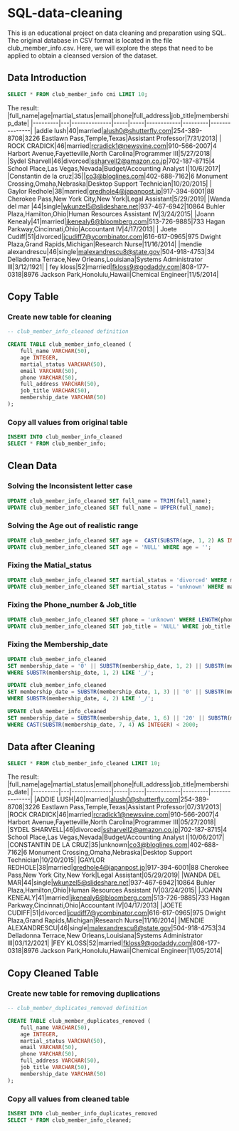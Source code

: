 # SQL-data-cleaning
This is an educational project on data cleaning and preparation using SQL. The original database in CSV format is located in the file club_member_info.csv. Here, we will explore the steps that need to be applied to obtain a cleansed version of the dataset.
## Data Introduction
```sql
SELECT * FROM club_member_info cmi LIMIT 10;
```
The result:
|full_name|age|martial_status|email|phone|full_address|job_title|membership_date|
|---------|---|--------------|-----|-----|------------|---------|---------------|
|addie lush|40|married|alush0@shutterfly.com|254-389-8708|3226 Eastlawn Pass,Temple,Texas|Assistant Professor|7/31/2013|
|      ROCK CRADICK|46|married|rcradick1@newsvine.com|910-566-2007|4 Harbort Avenue,Fayetteville,North Carolina|Programmer III|5/27/2018|
|Sydel Sharvell|46|divorced|ssharvell2@amazon.co.jp|702-187-8715|4 School Place,Las Vegas,Nevada|Budget/Accounting Analyst I|10/6/2017|
|Constantin de la cruz|35||co3@bloglines.com|402-688-7162|6 Monument Crossing,Omaha,Nebraska|Desktop Support Technician|10/20/2015|
|  Gaylor Redhole|38|married|gredhole4@japanpost.jp|917-394-6001|88 Cherokee Pass,New York City,New York|Legal Assistant|5/29/2019|
|Wanda del mar       |44|single|wkunzel5@slideshare.net|937-467-6942|10864 Buhler Plaza,Hamilton,Ohio|Human Resources Assistant IV|3/24/2015|
|Joann Kenealy|41|married|jkenealy6@bloomberg.com|513-726-9885|733 Hagan Parkway,Cincinnati,Ohio|Accountant IV|4/17/2013|
|   Joete Cudiff|51|divorced|jcudiff7@ycombinator.com|616-617-0965|975 Dwight Plaza,Grand Rapids,Michigan|Research Nurse|11/16/2014|
|mendie alexandrescu|46|single|malexandrescu8@state.gov|504-918-4753|34 Delladonna Terrace,New Orleans,Louisiana|Systems Administrator III|3/12/1921|
| fey kloss|52|married|fkloss9@godaddy.com|808-177-0318|8976 Jackson Park,Honolulu,Hawaii|Chemical Engineer|11/5/2014|

## Copy Table
### Create new table for cleaning
```sql
-- club_member_info_cleaned definition

CREATE TABLE club_member_info_cleaned (
	full_name VARCHAR(50),
	age INTEGER,
	martial_status VARCHAR(50),
	email VARCHAR(50),
	phone VARCHAR(50),
	full_address VARCHAR(50),
	job_title VARCHAR(50),
	membership_date VARCHAR(50)
);
```
### Copy all values from original table
```sql
INSERT INTO club_member_info_cleaned 
SELECT * FROM club_member_info;
```
## Clean Data
### Solving the Inconsistent letter case
```sql
UPDATE club_member_info_cleaned SET full_name = TRIM(full_name);
UPDATE club_member_info_cleaned SET full_name = UPPER(full_name);
```
### Solving the Age out of realistic range
```sql
UPDATE club_member_info_cleaned SET age =  CAST(SUBSTR(age, 1, 2) AS INTEGER) WHERE age > 90 AND age <> '';
UPDATE club_member_info_cleaned SET age = 'NULL' WHERE age = '';
```
### Fixing the Matial_status
```sql
UPDATE club_member_info_cleaned SET martial_status = 'divorced' WHERE martial_status  = 'divored';
UPDATE club_member_info_cleaned SET martial_status = 'unknown' WHERE martial_status  = '';
```
### Fixing the Phone_number & Job_title
```sql
UPDATE club_member_info_cleaned SET phone = 'unknown' WHERE LENGTH(phone) < 12;
UPDATE club_member_info_cleaned SET job_title = 'NULL' WHERE job_title = '';
```
### Fixing the Membership_date
```sql
UPDATE club_member_info_cleaned 
SET membership_date = '0' || SUBSTR(membership_date, 1, 2) || SUBSTR(membership_date, 3, 8) 
WHERE SUBSTR(membership_date, 1, 2) LIKE '_/';

UPDATE club_member_info_cleaned 
SET membership_date = SUBSTR(membership_date, 1, 3) || '0' || SUBSTR(membership_date, 4, 2) || SUBSTR(membership_date, 6, 8)
WHERE SUBSTR(membership_date, 4, 2) LIKE '_/';

UPDATE club_member_info_cleaned
SET membership_date = SUBSTR(membership_date, 1, 6) || '20' || SUBSTR(membership_date, 9, 2)
WHERE CAST(SUBSTR(membership_date, 7, 4) AS INTEGER) < 2000;
```
## Data after Cleaning
```sql
SELECT * FROM club_member_info_cleaned LIMIT 10;
```
The result:
|full_name|age|martial_status|email|phone|full_address|job_title|membership_date|
|---------|---|--------------|-----|-----|------------|---------|---------------|
|ADDIE LUSH|40|married|alush0@shutterfly.com|254-389-8708|3226 Eastlawn Pass,Temple,Texas|Assistant Professor|07/31/2013|
|ROCK CRADICK|46|married|rcradick1@newsvine.com|910-566-2007|4 Harbort Avenue,Fayetteville,North Carolina|Programmer III|05/27/2018|
|SYDEL SHARVELL|46|divorced|ssharvell2@amazon.co.jp|702-187-8715|4 School Place,Las Vegas,Nevada|Budget/Accounting Analyst I|10/06/2017|
|CONSTANTIN DE LA CRUZ|35|unknown|co3@bloglines.com|402-688-7162|6 Monument Crossing,Omaha,Nebraska|Desktop Support Technician|10/20/2015|
|GAYLOR REDHOLE|38|married|gredhole4@japanpost.jp|917-394-6001|88 Cherokee Pass,New York City,New York|Legal Assistant|05/29/2019|
|WANDA DEL MAR|44|single|wkunzel5@slideshare.net|937-467-6942|10864 Buhler Plaza,Hamilton,Ohio|Human Resources Assistant IV|03/24/2015|
|JOANN KENEALY|41|married|jkenealy6@bloomberg.com|513-726-9885|733 Hagan Parkway,Cincinnati,Ohio|Accountant IV|04/17/2013|
|JOETE CUDIFF|51|divorced|jcudiff7@ycombinator.com|616-617-0965|975 Dwight Plaza,Grand Rapids,Michigan|Research Nurse|11/16/2014|
|MENDIE ALEXANDRESCU|46|single|malexandrescu8@state.gov|504-918-4753|34 Delladonna Terrace,New Orleans,Louisiana|Systems Administrator III|03/12/2021|
|FEY KLOSS|52|married|fkloss9@godaddy.com|808-177-0318|8976 Jackson Park,Honolulu,Hawaii|Chemical Engineer|11/05/2014|

## Copy Cleaned Table
### Create new table for removing duplications
```sql
-- club_member_duplicates_removed definition

CREATE TABLE club_member_duplicates_removed (
	full_name VARCHAR(50),
	age INTEGER,
	martial_status VARCHAR(50),
	email VARCHAR(50),
	phone VARCHAR(50),
	full_address VARCHAR(50),
	job_title VARCHAR(50),
	membership_date VARCHAR(50)
);
```
### Copy all values from cleaned table
```sql
INSERT INTO club_member_info_duplicates_removed
SELECT * FROM club_member_info_cleaned;
```
